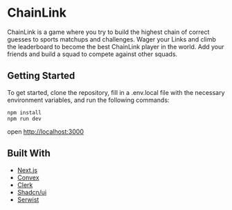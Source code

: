 # ChainLink

ChainLink is a game where you try to build the highest chain of correct guesses to sports matchups and challenges. Wager your Links and climb the leaderboard to become the best ChainLink player in the world. Add your friends and build a squad to compete against other squads.


## Getting Started

To get started, clone the repository, fill in a .env.local file with the necessary environment variables, and run the following commands:

```
npm install
npm run dev
```
open [http://localhost:3000](http://localhost:3000)


## Built With

- [Next.js](https://nextjs.org/)
- [Convex](https://convex.dex/)
- [Clerk](https://clerk.dev/)
- [Shadcn/ui](https://shadcn/ui)
- [Serwist](https://github.com/serwist/serwist)

